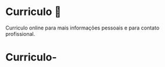 # Curriculo 📄
 Curriculo online para mais informações pessoais e para contato profissional.
# Curriculo-
